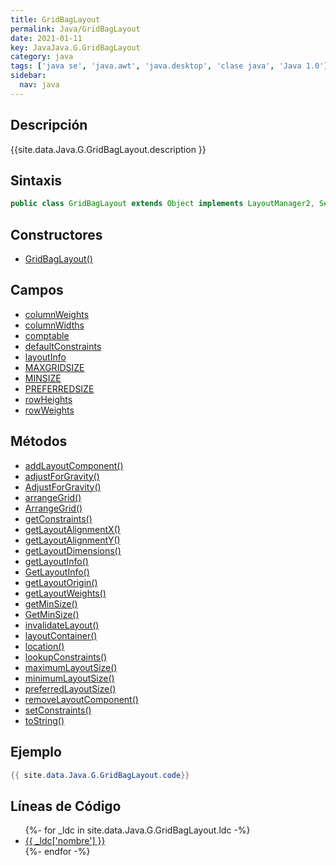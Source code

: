```yaml
---
title: GridBagLayout
permalink: Java/GridBagLayout
date: 2021-01-11
key: JavaJava.G.GridBagLayout
category: java
tags: ['java se', 'java.awt', 'java.desktop', 'clase java', 'Java 1.0']
sidebar: 
  nav: java
---
```


## Descripción
{{site.data.Java.G.GridBagLayout.description }}

## Sintaxis
~~~java
public class GridBagLayout extends Object implements LayoutManager2, Serializable
~~~

## Constructores
* [GridBagLayout()](/Java/GridBagLayout/GridBagLayout/)

## Campos
* [columnWeights](/Java/GridBagLayout/columnWeights)
* [columnWidths](/Java/GridBagLayout/columnWidths)
* [comptable](/Java/GridBagLayout/comptable)
* [defaultConstraints](/Java/GridBagLayout/defaultConstraints)
* [layoutInfo](/Java/GridBagLayout/layoutInfo)
* [MAXGRIDSIZE](/Java/GridBagLayout/MAXGRIDSIZE)
* [MINSIZE](/Java/GridBagLayout/MINSIZE)
* [PREFERREDSIZE](/Java/GridBagLayout/PREFERREDSIZE)
* [rowHeights](/Java/GridBagLayout/rowHeights)
* [rowWeights](/Java/GridBagLayout/rowWeights)

## Métodos
* [addLayoutComponent()](/Java/GridBagLayout/addLayoutComponent)
* [adjustForGravity()](/Java/GridBagLayout/adjustForGravity)
* [AdjustForGravity()](/Java/GridBagLayout/AdjustForGravity)
* [arrangeGrid()](/Java/GridBagLayout/arrangeGrid)
* [ArrangeGrid()](/Java/GridBagLayout/ArrangeGrid)
* [getConstraints()](/Java/GridBagLayout/getConstraints)
* [getLayoutAlignmentX()](/Java/GridBagLayout/getLayoutAlignmentX)
* [getLayoutAlignmentY()](/Java/GridBagLayout/getLayoutAlignmentY)
* [getLayoutDimensions()](/Java/GridBagLayout/getLayoutDimensions)
* [getLayoutInfo()](/Java/GridBagLayout/getLayoutInfo)
* [GetLayoutInfo()](/Java/GridBagLayout/GetLayoutInfo)
* [getLayoutOrigin()](/Java/GridBagLayout/getLayoutOrigin)
* [getLayoutWeights()](/Java/GridBagLayout/getLayoutWeights)
* [getMinSize()](/Java/GridBagLayout/getMinSize)
* [GetMinSize()](/Java/GridBagLayout/GetMinSize)
* [invalidateLayout()](/Java/GridBagLayout/invalidateLayout)
* [layoutContainer()](/Java/GridBagLayout/layoutContainer)
* [location()](/Java/GridBagLayout/location)
* [lookupConstraints()](/Java/GridBagLayout/lookupConstraints)
* [maximumLayoutSize()](/Java/GridBagLayout/maximumLayoutSize)
* [minimumLayoutSize()](/Java/GridBagLayout/minimumLayoutSize)
* [preferredLayoutSize()](/Java/GridBagLayout/preferredLayoutSize)
* [removeLayoutComponent()](/Java/GridBagLayout/removeLayoutComponent)
* [setConstraints()](/Java/GridBagLayout/setConstraints)
* [toString()](/Java/GridBagLayout/toString)

## Ejemplo
~~~java
{{ site.data.Java.G.GridBagLayout.code}}
~~~

## Líneas de Código
<ul>
{%- for _ldc in site.data.Java.G.GridBagLayout.ldc -%}
   <li>
       <a href="{{_ldc['url'] }}">{{ _ldc['nombre'] }}</a>
   </li>
{%- endfor -%}
</ul>

